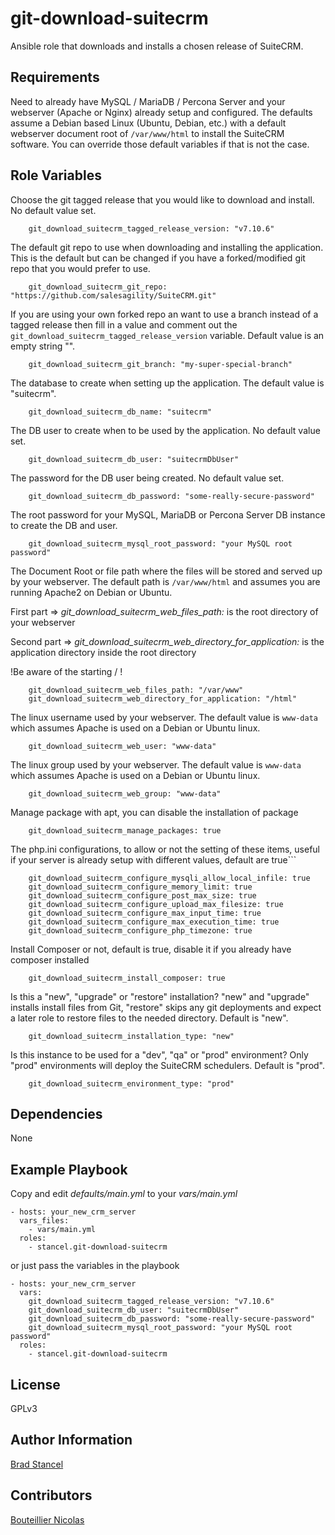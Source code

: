 git-download-suitecrm
=========

Ansible role that downloads and installs a chosen release of SuiteCRM. 

Requirements
------------

Need to already have MySQL / MariaDB / Percona Server and your webserver (Apache or Nginx) already setup and configured. The defaults assume a Debian based Linux (Ubuntu, Debian, etc.) with a default webserver document root of `/var/www/html` to install the SuiteCRM software. You can override those default variables if that is not the case.

Role Variables
--------------

Choose the git tagged release that you would like to download and install. No default value set.  

```
	git_download_suitecrm_tagged_release_version: "v7.10.6"
```
The default git repo to use when downloading and installing the application. This is the default but can be changed if you have a forked/modified git repo that you would prefer to use.

```
	git_download_suitecrm_git_repo: "https://github.com/salesagility/SuiteCRM.git"
```
If you are using your own forked repo an want to use a branch instead of a tagged release then fill in a value and comment out the `git_download_suitecrm_tagged_release_version` variable. Default value is an empty string "".  
 
```
	git_download_suitecrm_git_branch: "my-super-special-branch"
```
The database to create when setting up the application. The default value is "suitecrm".

```
	git_download_suitecrm_db_name: "suitecrm"
```
The DB user to create when to be used by the application. No default value set.

```
	git_download_suitecrm_db_user: "suitecrmDbUser"
```
The password for the DB user being created. No default value set.

```
	git_download_suitecrm_db_password: "some-really-secure-password"
```
The root password for your MySQL, MariaDB or Percona Server DB instance to create the DB and user.

```
	git_download_suitecrm_mysql_root_password: "your MySQL root password"
```
The Document Root or file path where the files will be stored and served up by your webserver. The default path is `/var/www/html` and assumes you are running Apache2 on Debian or Ubuntu.

First part => *git_download_suitecrm_web_files_path:* is the root directory of your webserver

Second part =>  *git_download_suitecrm_web_directory_for_application:* is the application directory inside the root directory

!Be aware of the starting / !

```
    git_download_suitecrm_web_files_path: "/var/www"
    git_download_suitecrm_web_directory_for_application: "/html"
```
The linux username used by your webserver. The default value is `www-data` which assumes Apache is used on a Debian or Ubuntu linux.

```
	git_download_suitecrm_web_user: "www-data"
```
The linux group used by your webserver. The default value is `www-data` which assumes Apache is used on a Debian or Ubuntu linux.

```
	git_download_suitecrm_web_group: "www-data"
```

Manage package with apt, you can disable the installation of package
```
	git_download_suitecrm_manage_packages: true
```

The php.ini configurations, to allow or not the setting of these items, useful if your server is already setup with different values, default are true```
```
	git_download_suitecrm_configure_mysqli_allow_local_infile: true
	git_download_suitecrm_configure_memory_limit: true
	git_download_suitecrm_configure_post_max_size: true
	git_download_suitecrm_configure_upload_max_filesize: true
	git_download_suitecrm_configure_max_input_time: true
	git_download_suitecrm_configure_max_execution_time: true
	git_download_suitecrm_configure_php_timezone: true
```

Install Composer or not, default is true, disable it if you already have composer installed
```
	git_download_suitecrm_install_composer: true
```

Is this a "new", "upgrade" or "restore" installation? "new" and "upgrade" installs install files from Git, "restore" skips any git deployments and expect a later role to restore files to the needed directory. Default is "new".
```
	git_download_suitecrm_installation_type: "new"
```

Is this instance to be used for a "dev", "qa" or "prod" environment? Only "prod" environments will deploy the SuiteCRM schedulers. Default is "prod".
```
	git_download_suitecrm_environment_type: "prod"
```

Dependencies
------------

None

Example Playbook
----------------

Copy and edit *defaults/main.yml* to your *vars/main.yml*

	- hosts: your_new_crm_server
	  vars_files:
	    - vars/main.yml
	  roles:
	    - stancel.git-download-suitecrm


or just pass the variables in the playbook


	- hosts: your_new_crm_server 
	  vars:
		git_download_suitecrm_tagged_release_version: "v7.10.6"
		git_download_suitecrm_db_user: "suitecrmDbUser"
		git_download_suitecrm_db_password: "some-really-secure-password"
		git_download_suitecrm_mysql_root_password: "your MySQL root password"
	  roles:
	    - stancel.git-download-suitecrm

License
-------

GPLv3

Author Information
------------------

[Brad Stancel](https://github.com/stancel) 

Contributors
------------------

[Bouteillier Nicolas](https://github.com/nicolas-san)

